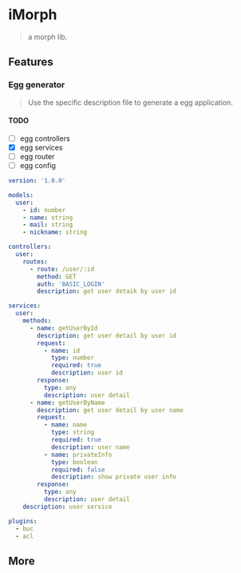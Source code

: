 # iMorph

> a morph lib.

## Features

### Egg generator

> Use the specific description file to generate a egg application.

#### TODO

- [ ] egg controllers
- [x] egg services
- [ ] egg router
- [ ] egg config

```yml
version: '1.0.0'

models:
  user:
    - id: number
    - name: string
    - mail: string
    - nickname: string

controllers:
  user:
    routes:
      - route: /user/:id
        method: GET
        auth: 'BASIC_LOGIN'
        description: get user detaik by user id

services:
  user:
    methods:
      - name: getUserById
        description: get user detail by user id
        request:
          - name: id
            type: number
            required: true
            description: user id
        response:
          type: any
          description: user detail
      - name: getUserByName
        description: get user detail by user name
        request:
          - name: name
            type: string
            required: true
            description: user name
          - name: privateInfo
            type: boolean
            required: false
            description: show private user info
        response:
          type: any
          description: user detail
    description: user service

plugins:
  - buc
  - acl
```

## More
